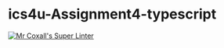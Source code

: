 # ics4u-Assignment4-typescript

[![Mr Coxall's Super Linter](https://github.com/Peter-Gemmell/ics4u-Assignment4-typescript/workflows/Mr%20Coxall's%20Super%20Linter/badge.svg)](https://github.com/Peter-Gemmell/ics4u-Assignment4-typescript/actions/)
